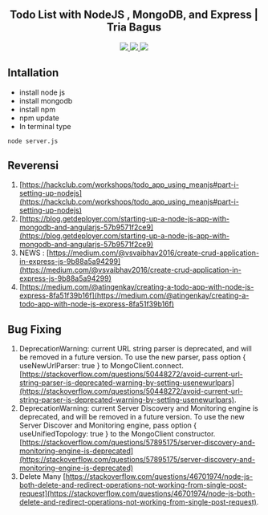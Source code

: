 <div align="center">    
    <h2>Todo List with NodeJS , MongoDB, and Express | Tria Bagus</h2>
    <a href="https://www.triabagus.site">
        <img src="https://cdn.rawgit.com/sindresorhus/awesome/d7305f38d29fed78fa85652e3a63e154dd8e8829/media/badge.svg"></img>
    </a>
    <a href="https://github.com/triabagus/blog-landingpage/fork">
        <img src="https://img.shields.io/badge/PRs-welcome-brightgreen.svg"></img>
    </a>   
    <a href="https://www.paypal.me/triabagus/10">
        <img src="https://img.shields.io/badge/$-donate-ff69b4.svg?maxAge=2592000&amp;style=flat"></img>
    </a> 
</div>

## Intallation 
- install node js 
- install mongodb
- install npm
- npm update
- In terminal type
``` 
node server.js 
```  


## Reverensi
1. [https://hackclub.com/workshops/todo_app_using_meanjs#part-i-setting-up-nodejs](https://hackclub.com/workshops/todo_app_using_meanjs#part-i-setting-up-nodejs)
2. [https://blog.getdeployer.com/starting-up-a-node-js-app-with-mongodb-and-angularjs-57b9571f2ce9](https://blog.getdeployer.com/starting-up-a-node-js-app-with-mongodb-and-angularjs-57b9571f2ce9)
3. NEWS : [https://medium.com/@vsvaibhav2016/create-crud-application-in-express-js-9b88a5a94299](https://medium.com/@vsvaibhav2016/create-crud-application-in-express-js-9b88a5a94299)
4. [https://medium.com/@atingenkay/creating-a-todo-app-with-node-js-express-8fa51f39b16f](https://medium.com/@atingenkay/creating-a-todo-app-with-node-js-express-8fa51f39b16f)

## Bug Fixing
1. DeprecationWarning: current URL string parser is deprecated, and will be removed in a future version. To use the new parser, pass option { useNewUrlParser: true } to MongoClient.connect. [https://stackoverflow.com/questions/50448272/avoid-current-url-string-parser-is-deprecated-warning-by-setting-usenewurlpars](https://stackoverflow.com/questions/50448272/avoid-current-url-string-parser-is-deprecated-warning-by-setting-usenewurlpars).
2. DeprecationWarning: current Server Discovery and Monitoring engine is deprecated, and will be removed in a future version. To use the new Server Discover and Monitoring engine, pass option { useUnifiedTopology: true } to the MongoClient constructor.[https://stackoverflow.com/questions/57895175/server-discovery-and-monitoring-engine-is-deprecated](https://stackoverflow.com/questions/57895175/server-discovery-and-monitoring-engine-is-deprecated)
3. Delete Many [https://stackoverflow.com/questions/46701974/node-js-both-delete-and-redirect-operations-not-working-from-single-post-request](https://stackoverflow.com/questions/46701974/node-js-both-delete-and-redirect-operations-not-working-from-single-post-request).